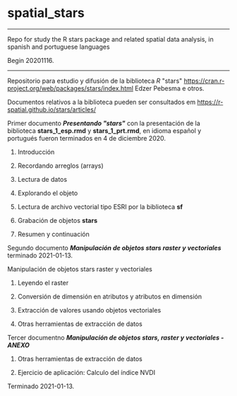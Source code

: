 # spatial_stars

---

Repo for study the R stars package and related spatial data analysis, in spanish and portuguese languages

Begin 20201116.

---

Repositorio para estudio y difusión de la biblioteca _R_ "stars"
<https://cran.r-project.org/web/packages/stars/index.html> Edzer Pebesma e otros.

Documentos relativos a la biblioteca pueden ser consultados em <https://r-spatial.github.io/stars/articles/>

Primer documento _**Presentando "stars"**_ con la presentación de la biblioteca **stars_1_esp.rmd** y **stars_1_prt.rmd**,  en idioma español y portugués fueron terminados en 4 de diciembre 2020.

  1. Introducción

  2. Recordando arreglos (arrays)
  
  3. Lectura de datos
  
  4. Explorando el objeto
  
  5. Lectura de archivo vectorial tipo ESRI por la biblioteca **sf**
  
  6. Grabación de objetos **stars**
  
  7. Resumen y continuación

Segundo documento _**Manipulación de objetos stars raster y vectoriales**_ terminado 2021-01-13.

Manipulación de objetos stars raster y vectoriales

  1. Leyendo  el raster
  
  2. Conversión de dimensión en atributos y atributos en dimensión
  
  3. Extracción de valores usando objetos vectoriales
  
  4. Otras herramientas de extracción de datos
  

Tercer documentno _**Manipulación de objetos stars, raster y vectoriales - ANEXO**_

  1. Otras herramientas de extracción de datos 
  
  2. Ejercicio de aplicación: Calculo del índice NVDI
  
  Terminado 2021-01-13.
  



